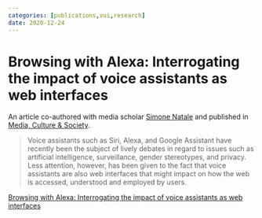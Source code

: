 ```yaml
---
categories: [publications,vui,research] 
date: 2020-12-24
---
```


# Browsing with Alexa: Interrogating the impact of voice assistants as web interfaces

An article co-authored with media scholar [Simone Natale](https://orcid.org/0000-0003-1962-2398) and published in [Media, Culture & Society](https://journals.sagepub.com/home/mcs). 

> Voice assistants such as Siri, Alexa, and Google Assistant have recently been the subject of lively debates in regard to issues such as artificial intelligence, surveillance, gender stereotypes, and privacy. Less attention, however, has been given to the fact that voice assistants are also web interfaces that might impact on how the web is accessed, understood and employed by users.


[Browsing with Alexa: Interrogating the impact of voice assistants as web interfaces](https://doi.org/10.1177/0163443720983295)